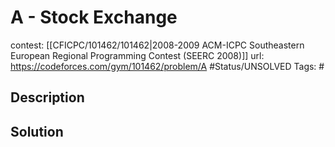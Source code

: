 # A - Stock Exchange

contest: [[CFICPC/101462/101462|2008-2009 ACM-ICPC Southeastern European Regional Programming Contest (SEERC 2008)]]
url: https://codeforces.com/gym/101462/problem/A
#Status/UNSOLVED
Tags: #

## Description

## Solution

